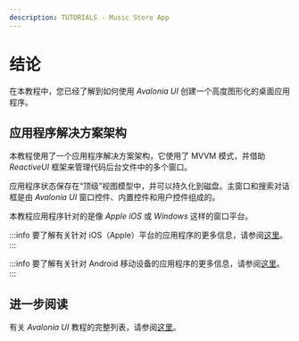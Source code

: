 ```yaml
---
description: TUTORIALS - Music Store App
---
```


# 结论

在本教程中，您已经了解到如何使用 _Avalonia UI_ 创建一个高度图形化的桌面应用程序。

## 应用程序解决方案架构

本教程使用了一个应用程序解决方案架构，它使用了 MVVM 模式，并借助 _ReactiveUI_ 框架来管理代码后台文件中的多个窗口。

应用程序状态保存在“顶级”视图模型中，并可以持久化到磁盘。主窗口和搜索对话框是由 _Avalonia UI_ 窗口控件、内置控件和用户控件组成的。

本教程应用程序针对的是像 _Apple iOS_ 或 _Windows_ 这样的窗口平台。

:::info
要了解有关针对 iOS（Apple）平台的应用程序的更多信息，请参阅[这里](../../guides/platforms/ios)。
:::

:::info
要了解有关针对 Android 移动设备的应用程序的更多信息，请参阅[这里](../../guides/platforms/android)。
:::

## 进一步阅读

有关 _Avalonia UI_ 教程的完整列表，请参阅[这里](..)。
